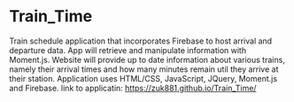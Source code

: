 # Train_Time
Train schedule application that incorporates Firebase to host arrival and departure data. 
App will retrieve and manipulate information with Moment.js. Website will provide up to date
information about various trains, namely their arrival times and how many minutes remain util they arrive at their station.
Application uses HTML/CSS, JavaScript, JQuery, Moment.js and Firebase.
link to applicatin: https://zuk881.github.io/Train_Time/
